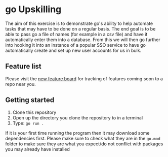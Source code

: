 # go Upskilling
The aim of this exercise is to demonstrate go's ability to help automate tasks that may have to be done on a regular basis. The end goal is to be able to pass go a file of names (for example in a csv file) and have it automatically enter them into a database. From this we will then go further into hooking it into an instance of a popular SSO service to have go automatically create and set up new user accounts for us in bulk.

## Feature list
Please visit the [new feature board](https://github.com/monotiller/go-upskilling/projects/1) for tracking of features coming soon to a repo near you.

## Getting started
1. Clone this repository
2. Open up the directory you clone the repository to in a terminal
3. Type: `go run .`

If it is your first time running the program then it may download some dependencies first. Please make sure to check what they are in the `go.mod` folder to make sure they are what you expect/do not conflict with packages you may already have installed